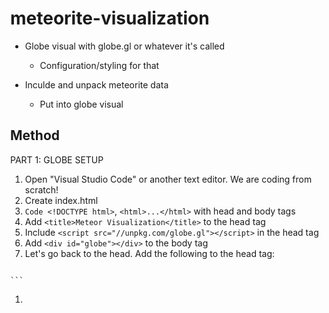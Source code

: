 # meteorite-visualization


- Globe visual with globe.gl or whatever it's called
  - Configuration/styling for that

- Inculde and unpack meteorite data
  - Put into globe visual


## Method

PART 1: GLOBE SETUP
1. Open "Visual Studio Code" or another text editor. We are coding from scratch!
2. Create index.html
3. `Code <!DOCTYPE html>`, `<html>...</html>` with head and body tags
4. Add `<title>Meteor Visualization</title>` to the head tag
5. Include `<script src="//unpkg.com/globe.gl"></script>` in the head tag
6. Add `<div id="globe"></div>` to the body tag
7. Let's go back to the head. Add the following to the head tag:
   ```html
<style>
  body {
    margin: 0;
  }
</style>
    ```
1. 